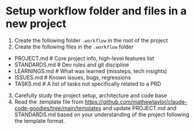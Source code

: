 # Setup workflow folder and files in a new project

1. Create the following folder `.workflow` in the root of the project
2. Create the following files in the `.workflow` folder
- PROJECT.md        # Core project info, high-level features list
- STANDARDS.md      # Dev rules and git discipline
- LEARNINGS.md      # What was learned (missteps, tech insights)
- ISSUES.md         # Known issues, bugs, regressions
- TASKS.md          # A list of tasks not specifically related to a PRD
3. Carefully study the project setup, architecture and code base
4. Read the .template file from https://github.com/mathewtaylor/claude-code-goodies/tree/main/templates and update PROJECT.md and STANDARDS.md based on your understanding of the project following the template format.
